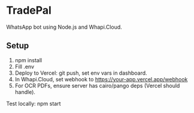 # TradePal
WhatsApp bot using Node.js and Whapi.Cloud.

## Setup
1. npm install
2. Fill .env
3. Deploy to Vercel: git push, set env vars in dashboard.
4. In Whapi.Cloud, set webhook to https://your-app.vercel.app/webhook
5. For OCR PDFs, ensure server has cairo/pango deps (Vercel should handle).

Test locally: npm start